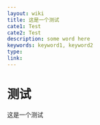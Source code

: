 ```yaml
---
layout: wiki
title: 这是一个测试
cate1: Test
cate2: Test
description: some word here
keywords: keyword1, keyword2
type:
link:
---
```

# 测试

这是一个测试

